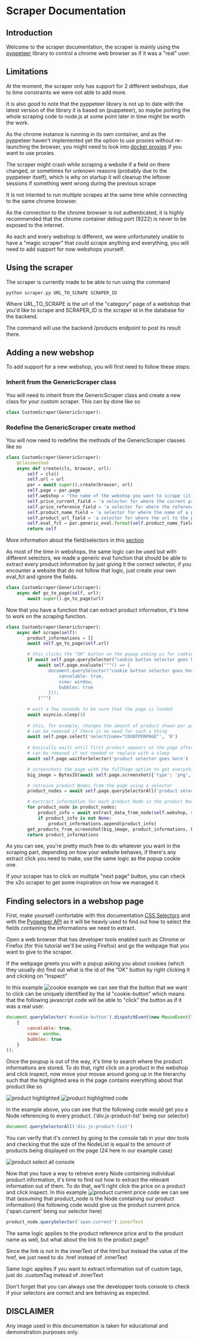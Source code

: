 # Scraper Documentation
## Introduction
Welcome to the scraper documentation, the scraper is mainly using the [pyppeteer](https://github.com/pyppeteer/pyppeteer) library to control a chrome web browser as if it was a "real" user.
## Limitations
At the moment, the scraper only has support for 2 different webshops, due to time constraints we were not able to add more.

It is also good to note that the pyppeteer library is not up to date with the latest version of the library it is based on (puppeteer), so maybe porting the whole scraping code to node.js at some point later in time might be worth the work.

As the chrome instance is running in its own container, and as the pyppeteer haven't implemented yet the option to use proxies without re-launching the browser, you might need to look into [docker proxies](https://docs.docker.com/network/proxy/) if you want to use proxies.

The scraper might crash while scraping a website if a field on there changed, or sometimes for unknown reasons (probably due to the pyppeteer itself), which is why on startup it will cleanup the leftover sessions if something went wrong during the previous scrape

It is not intented to run multiple scrapes at the same time while connecting to the same chrome browser.

As the connection to the chrome browser is not authenticated, it is highly recommended that the chrome container debug port (9222) is never to be exposed to the internet.

As each and every webshop is different, we were unfortunately unable to have a "magic scraper" that could scrape anything and everything, you will need to add support for now webshops yourself.

## Using the scraper
The scraper is currently made to be able to run using the command
```
python scraper.py URL_TO_SCRAPE SCRAPER_ID
```
Where URL_TO_SCRAPE is the url of the "category" page of a webshop that you'd like to scrape and SCRAPER_ID is the scraper id in the database for the backend.

The command will use the backend /products endpoint to post its result there.

## Adding a new webshop
To add support for a new webshop, you will first need to follow these steps:
### Inherit from the GenericScraper class
You will need to inherit from the GenericScraper class and create a new class for your custom scraper. This can by done like so
```python
class CustomScraper(GenericScraper):
```
### Redefine the GenericScraper create method
You will now need to redefine the methods of the GenericScraper classes like so
```python
class CustomScraper(GenericScraper):
    @classmethod
    async def create(cls, browser, url):
        self = cls()
        self.url = url
        par = await super().create(browser, url)
        self.page = par.page
        self.webshop = "the name of the webshop you want to scrape (it will be automatically added to the database if not existing)"
        self.price_current_field = 'a selector for where the current price of a product is located in the html of the page'
        self.price_reference_field = 'a selector for where the reference price of a product is located in the html of the page (when the product is on sale)'
        self.product_name_field = 'a selector for where the name of a product is located in the html of the page'
        self.product_url_field = 'a selector for where the url to the product page is located in the html of the page'
        self.eval_fct = par.generic_eval.format(self.product_name_field, self.price_current_field, self.price_reference_field, self.product_url_field)
        return self
```
More information about the field/selectors in this [section](#finding-selectors-in-a-webshop-page)

As most of the time in webshops, the same logic can be used but with different selectors, we made a generic eval function that should be able to extract every product information by just giving it the correct selector, if you encounter a website that do not follow that logic, just create your own eval_fct and ignore the fields.
```python
class CustomScraper(GenericScraper):
    async def go_to_page(self, url):
        await super().go_to_page(url)
```

Now that you have a function that can extract product information, it's time to work on the scraping function.

```python
class CustomScraper(GenericScraper):
    async def scrape(self):
        product_informations = []
        await self.go_to_page(self.url)

        # this clicks the "OK" button on the popup asking us for cookies
        if await self.page.querySelector("cookie button selector goes here"):
            await self.page.evaluate("""() => {
                document.querySelector("cookie button selector goes here").dispatchEvent(new MouseEvent("click", {
                    cancelable: true,
                    view: window,
                    bubbles: true
                }));
            }""")
        
        # wait a few seconds to be sure that the page is loaded
        await asyncio.sleep(3)
        
        # this, for example, changes the amount of product shown per page on a webpage with a select option that has the name COUNTERPAGE
        # can be removed if there is no need for such a thing
        await self.page.select('select[name="COUNTPERPAGE"', '0')
        
        # basically waits until first product appears on the page after selection "show me all products on the same page"
        # can be removed if not needed or replace with a sleep
        await self.page.waitForSelector('product selector goes here')

        # screenshots the page with the fullPage option to get everything in a single screenshot        
        big_image = BytesIO(await self.page.screenshot({'type': 'png', 'fullPage': True}))

        # retreive product Nodes from the page using a selector
        product_nodes = await self.page.querySelectorAll('product selector goes here')

        # exctract information for each product Node in the product NodeList obtained previously
        for product_node in product_nodes:
            product_info = await extract_data_from_node(self.webshop, self.page, self.eval_fct, product_node)
            if product_info is not None:
                product_informations.append(product_info)
        get_products_from_screenshot(big_image, product_informations, False)
        return product_informations
```

As you can see, you're pretty much free to do whatever you want in the scraping part, depending on how your website behaves, if there's any extract click you need to make, use the same logic as the popup cookie one.

If your scraper has to click on multiple "next page" button, you can check the x2o scraper to get some inspiration on how we managed it.

## Finding selectors in a webshop page
First, make yourself confortable with this documentation [CSS Selectors](https://www.w3schools.com/cssref/css_selectors.asp) and with the [Pyppeteer API](https://pyppeteer.github.io/pyppeteer/reference.html) as it will be heavly used to find out how to select the fields containing the informations we need to extract.

Open a web browser that has developer tools enabled such as Chrome or Firefox (for this tutorial we'll be using Firefox) and go the webpage that you want to give to the scraper.

If the webpage greets you with a popup asking you about cookies (which they usually do) find out what is the id of the "OK" button by right clicking it and clicking on "Inspect"

In this example ![cookie example](img_doc/cookie_button.png) we can see that the button that we want to click can be uniquely identified by the id "cookie-button" which means that the following javascript code will be able to "click" the button as if it was a real user.
```javascript
document.querySelector('#cookie-button').dispatchEvent(new MouseEvent("click", 
    {
        cancelable: true,
        view: window,
        bubbles: true
    }
));
```

Once the poupup is out of the way, it's time to search where the product informations are stored. To do that, right click on a product in the webshop and click inspect, now move your mouse around going up in the hierarchy such that the highlighted area in the page contains everything about that product like so

![product highlighted](img_doc/product_highlighted.png) 
![product highlighted code](img_doc/product_highlighted_code.png)

In the example above, you can see that the following code would get you a Node referencing to every product. ('div.js-product-list' being our selector)
```javascript
document.querySelectorAll('div.js-product-list')
```
You can verify that it's correct by going to the console tab in your dev tools and checking that the size of the NodeList is equal to the amount of products being displayed on the page (24 here in our example case)

![product select all console](img_doc/product_select_all_console.png)

Now that you have a way to retreive every Node containing individual product information, it's time to find out how to extract the relevant information out of them.
To do that, we'll right click the price on a product and click inspect.
In this example ![product current price code](img_doc/product_current_code.png) we can see that (assuming that product_node is the Node containing our product information) the following code would give us the product current price. ('span.current' being our selector here)
```javascript
product_node.querySelector('span.current').innerText
```

The same logic applies to the product reference price and to the product name as well, but what about the link to the product page?

Since the link is not in the innerText of the html but instead the value of the href, we just need to do .href instead of .innerText

Same logic applies if you want to extract information out of custom tags, just do .customTag instead of .innerText

Don't forget that you can always use the developper tools console to check if your selectors are correct and are behaving as expected.

## DISCLAIMER
Any image used in this documentation is taken for educational and demonstration purposes only.